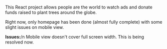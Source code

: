 This React project allows people are the world to watch ads and donate funds raised to plant trees around the globe.

Right now, only homepage has been done (almost fully complete) with some slight issues on mobile view.


**Issues:**/n
Mobile view doesn't cover full screen width. This is being resolved now.
